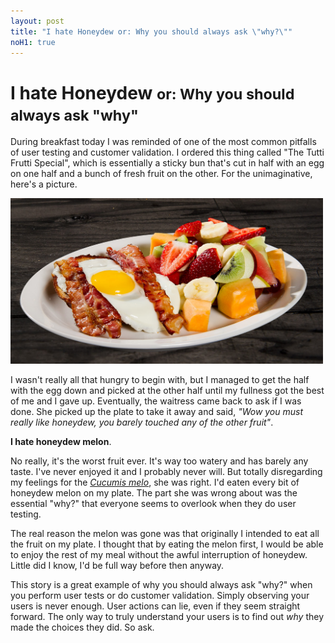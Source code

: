 ```yaml
---
layout: post
title: "I hate Honeydew or: Why you should always ask \"why?\""
noH1: true
---
```


<h1 class="post-title">I hate Honeydew <small>or: Why you should always ask "why"</small></h1>

During breakfast today I was reminded of one of the most common pitfalls of user testing and
customer validation.  I ordered this thing called "The Tutti Frutti Special", which is 
essentially a sticky bun that's cut in half with an egg on one half and a bunch of fresh fruit 
on the other.  For the unimaginative, here's a picture.

<div class="image-frame center">
  <img style="max-width: 500px;" src="/img/tutti-frutti.png" alt="The Tutti Frutti Special" />
</div>

I wasn't really all that hungry to begin with, but I managed to get the half with the egg down
and picked at the other half until my fullness got the best of me and I gave up.  Eventually,
the waitress came back to ask if I was done.  She picked up the plate to take it away and said,
_"Wow you must really like honeydew, you barely touched any of the other fruit"_.

__I hate honeydew melon__.

No really, it's the worst fruit ever.  It's way too watery and has barely any taste. I've never enjoyed
it and I probably never will.  But totally disregarding my feelings for the 
_[Cucumis melo](http://en.wikipedia.org/wiki/Honeydew_%28melon%29)_, she was right.  I'd eaten every bit 
of honeydew melon on my plate.  The part she was wrong about was the essential "why?" that everyone seems 
to overlook when they do user testing.

The real reason the melon was gone was that originally I intended to eat all the fruit on my plate.
I thought that by eating the melon first, I would be able to enjoy the rest of my meal without the awful
interruption of honeydew.  Little did I know, I'd be full way before then anyway.

This story is a great example of why you should always ask "why?" when you perform user tests or do
customer validation.  Simply observing your users is never enough.  User actions can lie, even if they
seem straight forward.  The only way to truly understand your users is to find out _why_ they made the
choices they did.  So ask.
